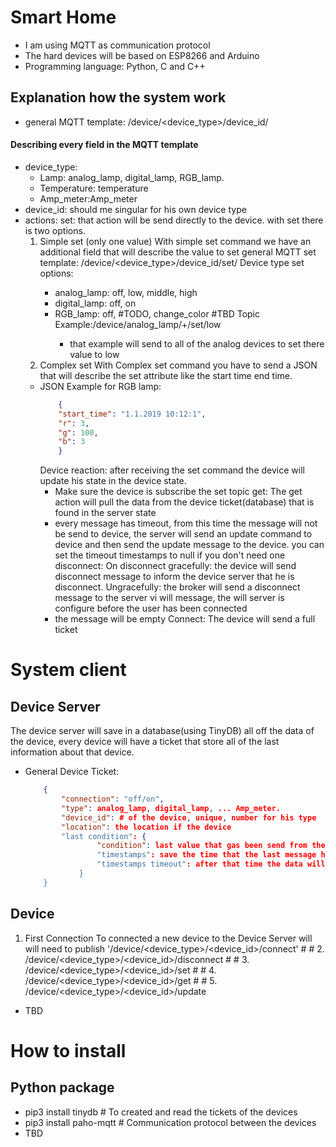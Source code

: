 # Smart Home
* I am using MQTT as communication protocol
* The hard devices will be based on ESP8266 and Arduino
* Programming language: Python, C and C++


## Explanation how the system work
* general MQTT template: /device/<device_type>/device_id/<action>
#### Describing every field in the MQTT template
* device_type:
	* Lamp: analog_lamp, digital_lamp, RGB_lamp.
	* Temperature: temperature
	* Amp_meter:Amp_meter
* device_id: should me singular for his own device type
* actions:
	set: that action will be send directly to the device. with set there is two options.
	1. Simple set (only one value)
	With simple set command we have an additional field that will describe the value to set
	general MQTT set template: /device/<device_type>/device_id/set/<value>
	Device type set options:
		* analog_lamp: off, low, middle, high
		* digital_lamp: off, on
		* RGB_lamp: off, <color list> #TODO, change_color #TBD
		Topic Example:/device/analog_lamp/+/set/low
          * that example will send to all of the analog devices to set there value to low
	2. Complex set
	With Complex set command you have to send a JSON that will describe the set attribute like the start time end time.
	* JSON Example for RGB lamp:
		```JSON
		    {
			"start_time": "1.1.2019 10:12:1",
			"r": 3,
			"g": 100,
			"b": 3
		    }
		```
        Device reaction: after receiving the set command the device will update his state in the device state.
        * Make sure the device is subscribe the set topic
    get: The get action will pull the data from the device ticket(database) that is found in the server state
        * every message has timeout, from this time the message will not be send to device, the server will send an update command to device and then send the update message to the device. you can set the timeout timestamps to null if you don't need one
    disconnect: On disconnect
        gracefully: the device will send disconnect message to inform the device server that he is disconnect.
        Ungracefully: the broker will send a disconnect message to the server vi will message, the will server is configure before the user has been connected
        * the message will be empty
    Connect: The device will send a full ticket

# System client
## Device Server
The device server will save in a database(using TinyDB) all off the data of the device, every device will have a ticket that store all of the last information about that device.
* General Device Ticket:
	```JSON
		{
		    "connection": "off/on",
		    "type": analog_lamp, digital_lamp, ... Amp_meter.
		    "device_id": # of the device, unique, number for his type
		    "location": the location if the device
		    "last condition": {
					"condition": last value that gas been send from the device
					"timestamps": save the time that the last message has been sent
					"timestamps timeout": after that time the data will not be valid anymore"
				}
		}	
	```
## Device
1. First Connection
To connected a new device to the Device Server will will need to publish '/device/<device_type>/<device_id>/connect'
            # # 2. /device/<device_type>/<device_id>/disconnect
            # # 3. /device/<device_type>/<device_id>/set
            # # 4. /device/<device_type>/<device_id>/get
            # # 5. /device/<device_type>/<device_id>/update
* TBD

# How to install
## Python package
* pip3 install tinydb   # To created and read the tickets of the devices
* pip3 install paho-mqtt    # Communication protocol between the devices
* TBD
